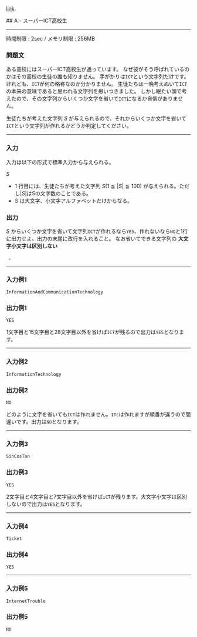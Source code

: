 [link](http://arc022.contest.atcoder.jp/tasks/arc022_1).


<script type="text/x-mathjax-config">
  MathJax.Hub.Config({ tex2jax: { inlineMath: [ ['$','$'] ] } });
</script>
<script type="text/javascript"
src="https://cdn.mathjax.org/mathjax/latest/MathJax.js?config=TeX-MML-AM_CHTML">
</script>## A - スーパーICT高校生

----------

時間制限 : 2sec / メモリ制限 : 256MB

### 問題文

ある高校にはスーパーICT高校生が通っています。
なぜ彼がそう呼ばれているのかはその高校の生徒の誰も知りません。
手がかりは`ICT`という文字列だけです。けれども、`ICT`が何の略称なのか分かりません。
生徒たちは一晩考えぬいて`ICT`の本来の意味であると思われる文字列を思いつきました。
しかし眠たい頭で考えたので、その文字列からいくつか文字を省いて`ICT`になるか自信がありません。

生徒たちが考えた文字列 $S$ が与えられるので、それからいくつか文字を省いて`ICT`という文字列が作れるかどうか判定してください。

----------

### 入力

入力は以下の形式で標準入力から与えられる。

>
$S$


* $1$ 行目には、生徒たちが考えた文字列 $S(1≦|S|≦100)$ が与えられる。ただし$|S|$は$S$の文字数のことである。
* $S$ は大文字、小文字アルファベットだけからなる。

### 出力

$S$ からいくつか文字を省いて文字列`ICT`が作れるなら`YES`、作れないなら`NO`と1行に出力せよ。出力の末尾に改行を入れること。
なお省いてできる文字列の 
	**大文字小文字は区別しない**


	 。

----------

### 入力例1

```
InformationAndCommunicationTechnology
```

### 出力例1

```
YES
```

1文字目と15文字目と28文字目以外を省けば`ICT`が残るので出力は`YES`となります。

----------

### 入力例2

```
InformationTechnology
```

### 出力例2

```
NO
```

どのように文字を省いても`ICT`は作れません。`ITc`は作れますが順番が違うので間違いです。出力は`NO`となります。

----------

### 入力例3

```
SinCosTan
```

### 出力例3

```
YES
```

2文字目と4文字目と7文字目以外を省けば`iCT`が残ります。大文字小文字は区別しないので出力は`YES`となります。

----------

### 入力例4

```
Ticket
```

### 出力例4

```
YES
```

----------

### 入力例5

```
InternetTrouble
```

### 出力例5

```
NO
```

